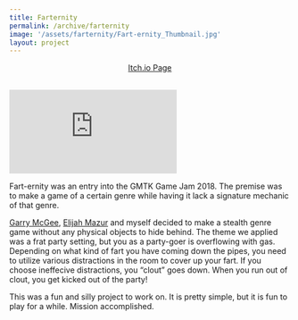 ```yaml
---
title: Farternity
permalink: /archive/farternity
image: '/assets/farternity/Fart-ernity_Thumbnail.jpg'
layout: project
---
```


<div style="text-align:center">
    <a href="https://aeuron.itch.io/farternity" target="_blank" class="button button--primary">Itch.io Page</a>
</div>

<br>

<p><iframe src="https://www.youtube.com/embed/8UtzKK0Qm9Y" loading="lazy" frameborder="0" allowfullscreen></iframe></p>

Fart-ernity was an entry into the GMTK Game Jam 2018. The premise was to make a game of a certain genre while having it lack a signature mechanic of that genre.

[Garry McGee](https://garrymcgee.com/), [Elijah Mazur](https://www.elijahmazur.com/) and myself decided to make a stealth genre game without any physical objects to hide behind. The theme we applied was a frat party setting, but you as a party-goer is overflowing with gas. Depending on what kind of fart you have coming down the pipes, you need to utilize various distractions in the room to cover up your fart. If you choose ineffecive distractions, you “clout” goes down. When you run out of clout, you get kicked out of the party!

This was a fun and silly project to work on. It is pretty simple, but it is fun to play for a while. Mission accomplished.
